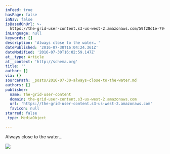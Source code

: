 ```yaml
---
inFeed: true
hasPage: false
inNav: false
isBasedOnUrl: >-
  https://the-grid-user-content.s3-us-west-2.amazonaws.com/59f28d1e-7944-47ad-b483-bcdecb173576.jpg
inLanguage: null
keywords: []
description: 'Always close to the water… '
datePublished: '2016-07-30T16:04:24.361Z'
dateModified: '2016-07-30T16:02:59.147Z'
at__type: Article
at__context: 'http://schema.org'
title: ''
author: []
via: {}
sourcePath: _posts/2016-07-30-always-close-to-the-water.md
authors: []
publisher:
  name: The-grid-user-content
  domain: the-grid-user-content.s3-us-west-2.amazonaws.com
  url: 'https://the-grid-user-content.s3-us-west-2.amazonaws.com'
  favicon: null
starred: false
_type: MediaObject

---
```

Always close to the water... 

<article style=""><img src="https://the-grid-user-content.s3-us-west-2.amazonaws.com/59f28d1e-7944-47ad-b483-bcdecb173576.jpg" /></article>